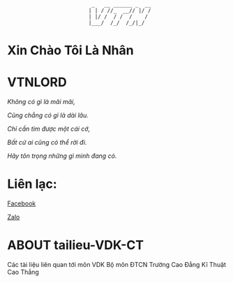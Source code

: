 
                               _   __ ______ _  __
                              | | / //_  __// |/ /
                              | |/ /  / /  /    / 
                              |___/  /_/  /_/|_/ 
                              
# Xin Chào Tôi Là Nhân
# VTNLORD
_Không có gì là mãi mãi,_

_Cũng chẳng có gì là dài lâu._

_Chỉ cần tìm được một cái cớ,_

_Bất cứ ai cũng có thể rời đi._

_Hãy tôn trọng những gì mình đang có._

# Liên lạc: 

[Facebook](https://www.facebook.com/vtnlord)

[Zalo](https://zalo.me/0353415885)

# ABOUT  tailieu-VDK-CT
Các tài liệu liên quan tới môn VDK Bộ môn ĐTCN Trường Cao Đẳng Kĩ Thuật Cao Thắng
